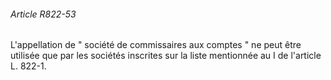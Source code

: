 ###### Article R822-53

L'appellation de " société de commissaires aux comptes " ne peut être utilisée que par les sociétés inscrites sur la liste mentionnée au I de l'article L. 822-1.

